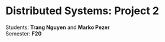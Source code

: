 <h1>Distributed Systems: Project 2</h1>

Students: <b>Trang Nguyen</b> and <b>Marko Pezer</b><br>
Semester: <b>F20</b>

